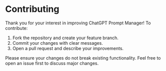 # Contributing

Thank you for your interest in improving ChatGPT Prompt Manager! To contribute:

1. Fork the repository and create your feature branch.
2. Commit your changes with clear messages.
3. Open a pull request and describe your improvements.

Please ensure your changes do not break existing functionality. Feel free to
open an issue first to discuss major changes.
